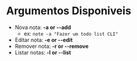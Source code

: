 # Argumentos Disponiveis

- Nova nota: **-a or --add**
  - ex: `note -a "Fazer um todo list CLI"`
- Editar nota: **-e or --edit**
- Remover nota: **-r or --remove**
- Listar notas: **-l or --list**
